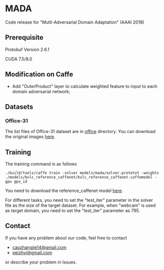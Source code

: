 # MADA
Code release for "Multi-Adversarial Domain Adaptation" (AAAI 2018)

## Prerequisite
Protobuf Version 2.6.1

CUDA 7.5/8.0

## Modification on Caffe
- Add "OuterProduct" layer to calculate weighted feature to input to each domain adversarial network;

## Datasets
### Office-31
The list files of Office-31 dataset are in [office](./data/office) directory. You can download the original images [here](https://people.eecs.berkeley.edu/~jhoffman/domainadapt).

## Training
The training command is as follows
```
./build/tools/caffe train -solver models/mada/solver.prototxt -weights ./models/bvlc_reference_caffenet/bvlc_reference_caffenet.caffemodel -gpu gpu_id
``` 
You need to download the reference\_caffenet model [here](http://dl.caffe.berkeleyvision.org/bvlc_reference_caffenet.caffemodel).

For different tasks, you need to set the "test\_iter" parameter in the solver file as the size of the target dataset. For example, when "webcam" is used as target domain, you need to set the "test\_iter" parameter as 795.

## Contact
If you have any problem about our code, feel free to contact 
- caozhangjie14@gmail.com 
- peizhyi@gmail.com

or describe your problem in Issues.
